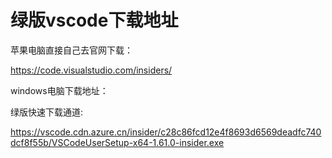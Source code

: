 # 绿版vscode下载地址


苹果电脑直接自己去官网下载：

https://code.visualstudio.com/insiders/


windows电脑下载地址：

 绿版快速下载通道:

https://vscode.cdn.azure.cn/insider/c28c86fcd12e4f8693d6569deadfc740dcf8f55b/VSCodeUserSetup-x64-1.61.0-insider.exe


